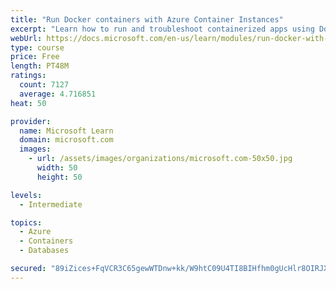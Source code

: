 ```yaml
---
title: "Run Docker containers with Azure Container Instances"
excerpt: "Learn how to run and troubleshoot containerized apps using Docker containers with Azure Container Instances."
webUrl: https://docs.microsoft.com/en-us/learn/modules/run-docker-with-azure-container-instances/
type: course
price: Free
length: PT48M
ratings:
  count: 7127
  average: 4.716851
heat: 50

provider:
  name: Microsoft Learn
  domain: microsoft.com
  images:
    - url: /assets/images/organizations/microsoft.com-50x50.jpg
      width: 50
      height: 50

levels:
  - Intermediate

topics:
  - Azure
  - Containers
  - Databases

secured: "89iZices+FqVCR3C65gewWTDnw+kk/W9htC09U4TI8BIHfhm0gUcHlr8OIRJXvbLv2JAPQXvlco0iRx2Ew3XDkVknaffOlp9HeHh6qILx71rJBI8VNLsJiFHRH6ZdUT+TvIwxM7GGc/BAVpwoT/U/hqudZs+mUhcUUceAAiNA9cIKIlTCnvAlChYAmo6o4TxIiAO4O4GLkrZq9Ojc2i3u/hViBplbfYEY1UEO9NDITNJ9KqeGkDscpcXLrtxQmUcFWdqjW5O5TXnMQq206jAOJpL1zOvRpyBnUk0HYKcSXVJ1VGz+uMtkT+Im+CFyaZH+rBCCHFXd6/jQ4dIiJLOJWwriggJQKaKeCo55+Dg2o25hBZX9vDpnjNsYyp8auP9hMHvCXERxQkBWB9sSPtbsbXuWz2Dw8btWkJcf70zu7I=;NdMsEj//2L4ULeEYIUhVAQ=="
---
```


